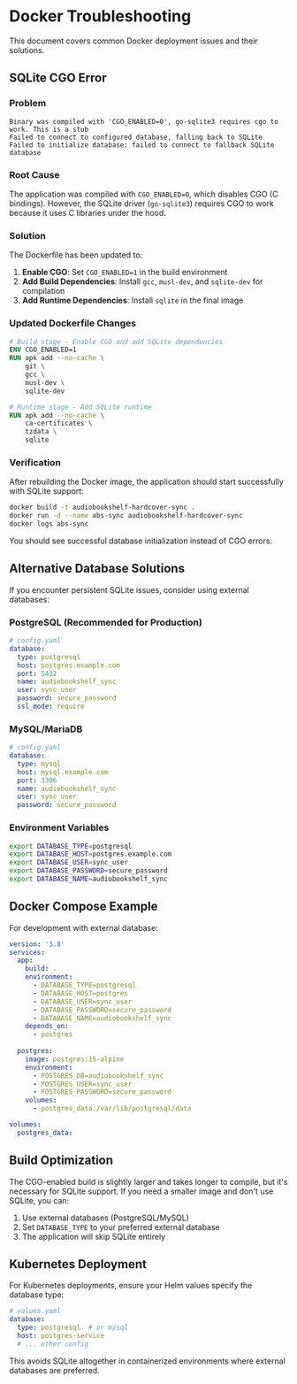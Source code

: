 # Docker Troubleshooting

This document covers common Docker deployment issues and their solutions.

## SQLite CGO Error

### Problem
```
Binary was compiled with 'CGO_ENABLED=0', go-sqlite3 requires cgo to work. This is a stub
Failed to connect to configured database, falling back to SQLite
Failed to initialize database: failed to connect to fallback SQLite database
```

### Root Cause
The application was compiled with `CGO_ENABLED=0`, which disables CGO (C bindings). However, the SQLite driver (`go-sqlite3`) requires CGO to work because it uses C libraries under the hood.

### Solution
The Dockerfile has been updated to:

1. **Enable CGO**: Set `CGO_ENABLED=1` in the build environment
2. **Add Build Dependencies**: Install `gcc`, `musl-dev`, and `sqlite-dev` for compilation
3. **Add Runtime Dependencies**: Install `sqlite` in the final image

### Updated Dockerfile Changes
```dockerfile
# Build stage - Enable CGO and add SQLite dependencies
ENV CGO_ENABLED=1
RUN apk add --no-cache \
    git \
    gcc \
    musl-dev \
    sqlite-dev

# Runtime stage - Add SQLite runtime
RUN apk add --no-cache \
    ca-certificates \
    tzdata \
    sqlite
```

### Verification
After rebuilding the Docker image, the application should start successfully with SQLite support:

```bash
docker build -t audiobookshelf-hardcover-sync .
docker run -d --name abs-sync audiobookshelf-hardcover-sync
docker logs abs-sync
```

You should see successful database initialization instead of CGO errors.

## Alternative Database Solutions

If you encounter persistent SQLite issues, consider using external databases:

### PostgreSQL (Recommended for Production)
```yaml
# config.yaml
database:
  type: postgresql
  host: postgres.example.com
  port: 5432
  name: audiobookshelf_sync
  user: sync_user
  password: secure_password
  ssl_mode: require
```

### MySQL/MariaDB
```yaml
# config.yaml
database:
  type: mysql
  host: mysql.example.com
  port: 3306
  name: audiobookshelf_sync
  user: sync_user
  password: secure_password
```

### Environment Variables
```bash
export DATABASE_TYPE=postgresql
export DATABASE_HOST=postgres.example.com
export DATABASE_USER=sync_user
export DATABASE_PASSWORD=secure_password
export DATABASE_NAME=audiobookshelf_sync
```

## Docker Compose Example

For development with external database:

```yaml
version: '3.8'
services:
  app:
    build: .
    environment:
      - DATABASE_TYPE=postgresql
      - DATABASE_HOST=postgres
      - DATABASE_USER=sync_user
      - DATABASE_PASSWORD=secure_password
      - DATABASE_NAME=audiobookshelf_sync
    depends_on:
      - postgres
  
  postgres:
    image: postgres:15-alpine
    environment:
      - POSTGRES_DB=audiobookshelf_sync
      - POSTGRES_USER=sync_user
      - POSTGRES_PASSWORD=secure_password
    volumes:
      - postgres_data:/var/lib/postgresql/data

volumes:
  postgres_data:
```

## Build Optimization

The CGO-enabled build is slightly larger and takes longer to compile, but it's necessary for SQLite support. If you need a smaller image and don't use SQLite, you can:

1. Use external databases (PostgreSQL/MySQL)
2. Set `DATABASE_TYPE` to your preferred external database
3. The application will skip SQLite entirely

## Kubernetes Deployment

For Kubernetes deployments, ensure your Helm values specify the database type:

```yaml
# values.yaml
database:
  type: postgresql  # or mysql
  host: postgres-service
  # ... other config
```

This avoids SQLite altogether in containerized environments where external databases are preferred.
